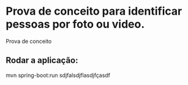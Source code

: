 # Prova de conceito para identificar pessoas por foto ou video.
Prova de conceito

## Rodar a aplicação:
mvn spring-boot:run
sdjfalsdjflasdjfçasdf

